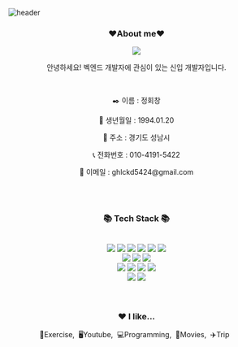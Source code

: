 ![header](https://capsule-render.vercel.app/api?type=waving&color=auto&height=200&section=header&text=Welcome%20to%20Hwet%20Github&fontSize=50&animation=fadeIn&text-color=black)

<h3 align="center"><b>❤️About me❤️</b></h3>
<p align="center"><a href="https://hwet-j.github.io/" target="_blank"><img src="https://img.shields.io/badge/BLOG-EA4AAA?style=flat&logo=GitHub Sponsors&logoColor=white&color=blue"/></a></p>

<p align="center">안녕하세요! 벡엔드 개발자에 관심이 있는 신입 개발자입니다.</p>
<br>
<p align="center"> ✒️ 이름 : 정회창</p>
<p align="center"> 📆 생년월일 : 1994.01.20</p>
<p align="center"> 📍 주소 : 경기도 성남시</p>
<p align="center"> 📞 전화번호 : 010-4191-5422</p>
<p align="center"> 📧 이메일 : ghlckd5424@gmail.com</p>



<br>
<br>

<h3 align="center"><b>📚 Tech Stack 📚</b></h3>
</br>
<div align=center> 
  <img src="https://img.shields.io/badge/java-007396?style=for-the-badge&logo=java&logoColor=white"> 
  <img src="https://img.shields.io/badge/html5-E34F26?style=for-the-badge&logo=html5&logoColor=white"> 
  <img src="https://img.shields.io/badge/css-1572B6?style=for-the-badge&logo=css3&logoColor=white"> 
  <img src="https://img.shields.io/badge/javascript-F7DF1E?style=for-the-badge&logo=javascript&logoColor=black"> 
  <img src="https://img.shields.io/badge/thymeleaf-005F0F?style=for-the-badge&logo=thymeleaf&logoColor=white">
  <img src="https://img.shields.io/badge/bootstrap-7952B3?style=for-the-badge&logo=bootstrap&logoColor=white">

   <br>
  
  <img src="https://img.shields.io/badge/mysql-4479A1?style=for-the-badge&logo=mysql&logoColor=white"> 
  <img src="https://img.shields.io/badge/oracle-F80000?style=for-the-badge&logo=oracle&logoColor=white"> 
  <img src="https://img.shields.io/badge/oracle_cloud-404040?style=for-the-badge&logo=salesforce&logoColor=white"> 
<br>

  <img src="https://img.shields.io/badge/spring-6DB33F?style=for-the-badge&logo=spring&logoColor=white">
  <img src="https://img.shields.io/badge/springboot-6DB33F?style=for-the-badge&logo=springboot&logoColor=white">
  <img src="https://img.shields.io/badge/gradle-02303A?style=for-the-badge&logo=gradle&logoColor=white">
<img src="https://img.shields.io/badge/spring_securiety-6DB33F?style=for-the-badge&logo=springsecurity&logoColor=white">
<br>

  <img src="https://img.shields.io/badge/github-181717?style=for-the-badge&logo=github&logoColor=white">
  <img src="https://img.shields.io/badge/git-F05032?style=for-the-badge&logo=git&logoColor=white">
  <br>
</div>
<br>
<br>
<h3 align="center">❤️ I like...</h3>
<p align="center">💪Exercise,&nbsp;&nbsp;🖥Youtube,&nbsp;&nbsp;💻Programming,&nbsp;&nbsp;🎥Movies,&nbsp;&nbsp;✈️Trip&nbsp;&nbsp;</p>

